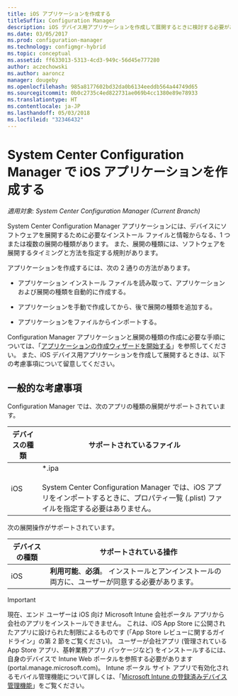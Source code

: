 ```yaml
---
title: iOS アプリケーションを作成する
titleSuffix: Configuration Manager
description: iOS デバイス用アプリケーションを作成して展開するときに検討する必要がある考慮事項について説明します。
ms.date: 03/05/2017
ms.prod: configuration-manager
ms.technology: configmgr-hybrid
ms.topic: conceptual
ms.assetid: ff633013-5313-4cd3-949c-56d45e777280
author: aczechowski
ms.author: aaroncz
manager: dougeby
ms.openlocfilehash: 985a8177602bd32da0b6134eeddb564a44749d65
ms.sourcegitcommit: 0b0c2735c4ed822731ae069b4cc1380e89e78933
ms.translationtype: HT
ms.contentlocale: ja-JP
ms.lasthandoff: 05/03/2018
ms.locfileid: "32346432"
---
```

# <a name="create-ios-applications-with-system-center-configuration-manager"></a>System Center Configuration Manager で iOS アプリケーションを作成する

*適用対象: System Center Configuration Manager (Current Branch)*

System Center Configuration Manager アプリケーションには、デバイスにソフトウェアを展開するために必要なインストール ファイルと情報からなる、1 つまたは複数の展開の種類があります。 また、展開の種類には、ソフトウェアを展開するタイミングと方法を指定する規則があります。  

 アプリケーションを作成するには、次の 2 通りの方法があります。  

-   アプリケーション インストール ファイルを読み取って、アプリケーションおよび展開の種類を自動的に作成する。  

-   アプリケーションを手動で作成してから、後で展開の種類を追加する。  

-   アプリケーションをファイルからインポートする。  

Configuration Manager アプリケーションと展開の種類の作成に必要な手順については、「[アプリケーションの作成ウィザードを開始する](../../apps/deploy-use/create-applications.md#start-the-create-application-wizard)」を参照してください。 また、iOS デバイス用アプリケーションを作成して展開するときは、以下の考慮事項について留意してください。  

## <a name="general-considerations"></a>一般的な考慮事項  
 Configuration Manager では、次のアプリの種類の展開がサポートされています。  

|デバイスの種類|サポートされているファイル|  
|-----------------|---------------------|  
|iOS|*.ipa<br /><br /> System Center Configuration Manager では、iOS アプリをインポートするときに、プロパティ一覧 (.plist) ファイルを指定する必要はありません。|  

 次の展開操作がサポートされています。  

|デバイスの種類|サポートされている操作|  
|-----------------|-----------------------|  
|iOS|**利用可能**、**必須**。 インストールとアンインストールの両方に、ユーザーが同意する必要があります。

> [!IMPORTANT]  
>  現在、エンド ユーザーは iOS 向け Microsoft Intune 会社ポータル アプリから会社のアプリをインストールできません。 これは、iOS App Store に公開されたアプリに設けられた制限によるものです (「App Store レビューに関するガイドライン」の第 2 節をご覧ください)。 ユーザーが会社アプリ (管理されている App Store アプリ、基幹業務アプリ パッケージなど) をインストールするには、自身のデバイスで Intune Web ポータルを参照する必要があります (portal.manage.microsoft.com)。 Intune ポータル サイト アプリで有効化されるモバイル管理機能について詳しくは、「[Microsoft Intune の登録済みデバイス管理機能](https://technet.microsoft.com/library/dn600287.aspx)」をご覧ください。  
